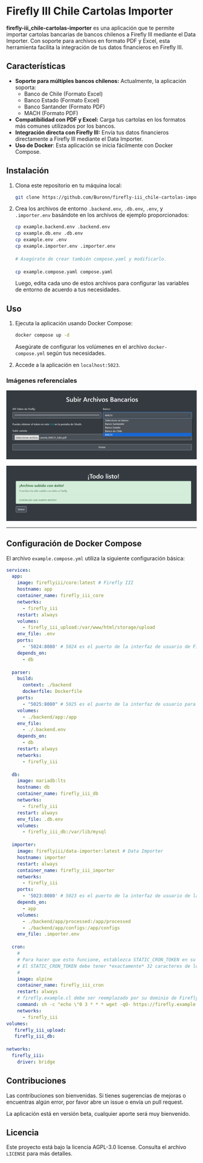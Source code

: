 # Firefly III Chile Cartolas Importer

**firefly-iii_chile-cartolas-importer** es una aplicación que te permite importar cartolas bancarias de bancos chilenos a Firefly III mediante el Data Importer. Con soporte para archivos en formato PDF y Excel, esta herramienta facilita la integración de tus datos financieros en Firefly III.

## Características

- **Soporte para múltiples bancos chilenos:** Actualmente, la aplicación soporta:
  - Banco de Chile (Formato Excel)
  - Banco Estado (Formato Excel)
  - Banco Santander (Formato PDF)
  - MACH (Formato PDF)
- **Compatibilidad con PDF y Excel:** Carga tus cartolas en los formatos más comunes utilizados por los bancos.
- **Integración directa con Firefly III:** Envía tus datos financieros directamente a Firefly III mediante el Data Importer.
- **Uso de Docker**: Esta aplicación se inicia fácilmente con Docker Compose.

## Instalación

1. Clona este repositorio en tu máquina local:
   ```bash
   git clone https://github.com/Buronn/firefly-iii_chile-cartolas-importer.git
   ```
2. Crea los archivos de entorno `.backend.env`, `.db.env`, `.env`, y `.importer.env` basándote en los archivos de ejemplo proporcionados:
   ```bash
   cp example.backend.env .backend.env
   cp example.db.env .db.env
   cp example.env .env
   cp example.importer.env .importer.env

   # Asegúrate de crear también compose.yaml y modificarlo.

   cp example.compose.yaml compose.yaml
   ```
   Luego, edita cada uno de estos archivos para configurar las variables de entorno de acuerdo a tus necesidades.

## Uso

1. Ejecuta la aplicación usando Docker Compose:
   ```bash
   docker compose up -d
   ```
   Asegúrate de configurar los volúmenes en el archivo `docker-compose.yml` según tus necesidades.

2. Accede a la aplicación en `localhost:5023`.

### Imágenes referenciales

![Vista Inicial](./images/index.png)

![Subida con Éxito](./images/success.png)

---

## Configuración de Docker Compose

El archivo `example.compose.yml` utiliza la siguiente configuración básica:

```yaml
services:
  app:
    image: fireflyiii/core:latest # Firefly III
    hostname: app
    container_name: firefly_iii_core
    networks:
      - firefly_iii
    restart: always
    volumes:
      - firefly_iii_upload:/var/www/html/storage/upload
    env_file: .env
    ports:
      - '5024:8080' # 5024 es el puerto de la interfaz de usuario de Firefly III
    depends_on:
      - db

  parser:
    build:
      context: ./backend
      dockerfile: Dockerfile
    ports:
      - "5025:8080" # 5025 es el puerto de la interfaz de usuario para importar cartolas bancarias de Chile
    volumes:
      - ./backend/app:/app
    env_file:
      - ./.backend.env
    depends_on:
      - db
    restart: always
    networks:
      - firefly_iii
  
  db:
    image: mariadb:lts
    hostname: db
    container_name: firefly_iii_db
    networks:
      - firefly_iii
    restart: always
    env_file: .db.env
    volumes:
      - firefly_iii_db:/var/lib/mysql

  importer:
    image: fireflyiii/data-importer:latest # Data Importer
    hostname: importer
    restart: always
    container_name: firefly_iii_importer
    networks:
      - firefly_iii
    ports:
      - '5023:8080' # 5023 es el puerto de la interfaz de usuario de la importación default de Firefly III
    depends_on:
      - app
    volumes:
      - ./backend/app/processed:/app/processed
      - ./backend/app/configs:/app/configs
    env_file: .importer.env

  cron:
    #
    # Para hacer que esto funcione, establezca STATIC_CRON_TOKEN en su archivo .env o como una variable de entorno y reemplace REPLACEME a continuación
    # El STATIC_CRON_TOKEN debe tener *exactamente* 32 caracteres de longitud
    #
    image: alpine
    container_name: firefly_iii_cron
    restart: always
    # firefly.example.cl debe ser reemplazado por su dominio de Firefly III
    command: sh -c "echo \"0 3 * * * wget -qO- https://firefly.example.cl/api/v1/cron/STATIC_CRON_TOKEN\" | crontab - && crond -f -L /dev/stdout"
    networks:
      - firefly_iii
volumes:
   firefly_iii_upload:
   firefly_iii_db:

networks:
  firefly_iii:
    driver: bridge
```

## Contribuciones

Las contribuciones son bienvenidas. Si tienes sugerencias de mejoras o encuentras algún error, por favor abre un issue o envía un pull request.

La aplicación está en versión beta, cualquier aporte será muy bienvenido.

## Licencia

Este proyecto está bajo la licencia AGPL-3.0 license. Consulta el archivo `LICENSE` para más detalles.
